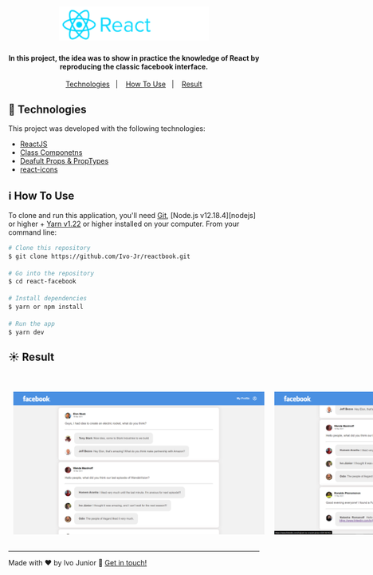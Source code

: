 
<h1 align="center">
    <img alt="logo" src="src/assets/img/logo.png" width="300px" />
</h1>


<h4 align="center">
  In this project, the idea was to show in practice the knowledge of React by reproducing the classic facebook interface.
</h4>

<p align="center">
  <a href="#rocket-technologies">Technologies</a>&nbsp;&nbsp;&nbsp;|&nbsp;&nbsp;&nbsp;
  <a href="#information_source-how-to-use">How To Use</a>&nbsp;&nbsp;&nbsp;|&nbsp;&nbsp;&nbsp;
  <a href="#sunny-result">Result</a>
</p>



## :rocket: Technologies

This project was developed with the following technologies:

- [ReactJS](https://reactjs.org/)
- [Class Componetns](https://pt-br.reactjs.org/docs/react-component.html)
- [Deafult Props & PropTypes](https://pt-br.reactjs.org/docs/typechecking-with-proptypes.html)
- [react-icons](https://react-icons.github.io/react-icons/)


## :information_source: How To Use

To clone and run this application, you'll need [Git](https://git-scm.com), [Node.js v12.18.4][nodejs] or higher + [Yarn v1.22][yarn] or higher installed on your computer. From your command line:

```bash
# Clone this repository
$ git clone https://github.com/Ivo-Jr/reactbook.git

# Go into the repository
$ cd react-facebook

# Install dependencies
$ yarn or npm install

# Run the app
$ yarn dev
```


## :sunny: Result

  <div style="display: flex;   flex-direction: column;
  align-items: center;">
  <h1 align="center" style="display: flex; flex-direction:row;">
      <img   style="margin: 0 10px;" alt="prit1" src="src/assets/img/prt1.png" />
       <br>
      <img   style="margin: 0 10px;" alt="prt2" src="src/assets/img/prt2.png" />
      <br>
  </h1>     
  </div>

---

Made with ♥ by Ivo Junior :wave: [Get in touch!](https://www.linkedin.com/in/jos%C3%A9-ivo-maciel-j%C3%BAnior-658136145/)

[yarn]: https://yarnpkg.com/
[vc]: https://code.visualstudio.com/

